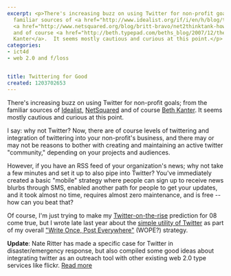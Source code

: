 ```yaml
---
excerpt: <p>There's increasing buzz on using Twitter for non-profit goals; from the
  familiar sources of <a href="http://www.idealist.org/if/i/en/h/blog/twitter-for-good">Idealist</a>,
  <a href="http://www.netsquared.org/blog/britt-bravo/net2thinktank-how-can-nonprofits-use-twitter">NetSquared</a>
  and of course <a href="http://beth.typepad.com/beths_blog/2007/12/the-six-signs-t.html">Beth
  Kanter</a>.  It seems mostly cautious and curious at this point.</p>
categories:
- ict4d
- web 2.0 and f/loss


title: Twittering for Good
created: 1203702653
---
```

<p>There's increasing buzz on using Twitter for non-profit goals; from the familiar sources of <a href="http://www.idealist.org/if/i/en/h/blog/twitter-for-good">Idealist</a>, <a href="http://www.netsquared.org/blog/britt-bravo/net2thinktank-how-can-nonprofits-use-twitter">NetSquared</a> and of course <a href="http://beth.typepad.com/beths_blog/2007/12/the-six-signs-t.html">Beth Kanter</a>.  It seems mostly cautious and curious at this point.</p>

<p>I say: why not Twitter?  Now, there are of course levels of twittering and integration of twittering into your non-profit's business, and there may or may not be reasons to bother with creating and maintaining an active twitter "community," depending on your projects and audiences.</p>

<p>However, if you have an RSS feed of your organization's news; why not take a few minutes and set it up to also pipe into Twitter?  You've immediately created a basic "mobile" strategy where people can sign up to receive news blurbs through SMS, enabled another path for people to get your updates, and it took almost no time, requires almost zero maintenance, and is free -- how can you beat that?</p>

<p>Of course, I'm just trying to make my <a href="http://www.joncamfield.com/blog/2008/01/web_20_08.html">Twitter-on-the-rise</a> prediction for 08 come true, but I wrote late last year about the <a href="http://www.joncamfield.com/blog/2007/12/twitter.html">simple utility of Twitter</a> as part of my overall <a href="http://www.joncamfield.com/blog/2007/12/write_once_post_everywhere.html">"Write Once, Post Everywhere"</a> (WOPE?) strategy.</p>

<p><strong>Update</strong>: Nate Ritter has made a specific case for Twitter in disaster/emergency response, but also compiled some good ideas about integrating twitter as an outreach tool with other existing web 2.0 type services like flickr. <a href="http://blog.perfectspace.com/2008/01/09/using-twitter-to-help-communities/">Read more</a></p>
